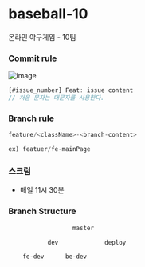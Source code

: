 # baseball-10

온라인 야구게임 - 10팀

### Commit rule

![image](https://user-images.githubusercontent.com/49897409/80965072-eb9fd280-8e4c-11ea-9b39-c0f3d6cb1dd5.png)

```jsx
[#issue_number] Feat: issue content
// 처음 문자는 대문자를 사용한다.
```

### Branch rule

```jsx
feature/<className>-<branch-content>

ex) featuer/fe-mainPage
```

### 스크럼

- 매일 11시 30분

### Branch Structure

```jsx
                  master

           dev             deploy

    fe-dev      be-dev

```
